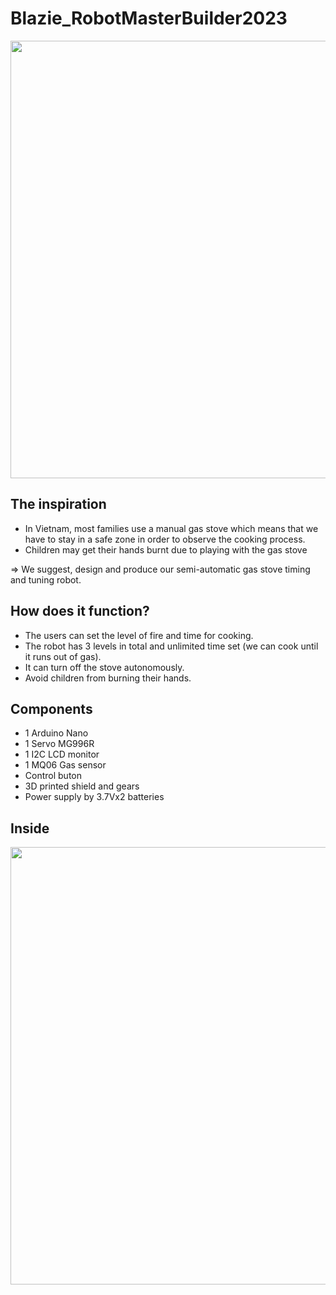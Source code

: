 # Blazie_RobotMasterBuilder2023
<p align="center">
  <img width="700" src="https://user-images.githubusercontent.com/100553554/227241948-2b618a6f-fbd2-42ce-90c2-85408be96cdd.png">
</p>

## The inspiration
- In Vietnam, most families use a manual gas stove which means that we have to stay in a safe zone in order to observe the cooking process.
- Children may get their hands burnt due to playing with the gas stove

=> We suggest, design and produce our semi-automatic gas stove timing and tuning robot.

## How does it function?
- The users can set the level of fire and time for cooking.
- The robot has 3 levels in total and unlimited time set (we can cook until it runs out of gas).
- It can turn off the stove autonomously.
- Avoid children from burning their hands.

## Components
- 1 Arduino Nano
- 1 Servo MG996R
- 1 I2C LCD monitor
- 1 MQ06 Gas sensor
- Control buton
- 3D printed shield and gears
- Power supply by 3.7Vx2 batteries


## Inside
<p align="center">
  <img src="https://user-images.githubusercontent.com/100553554/227240226-e04a7521-53e8-4478-bc41-4d804a6495ed.jpg" width="700">
</p>
